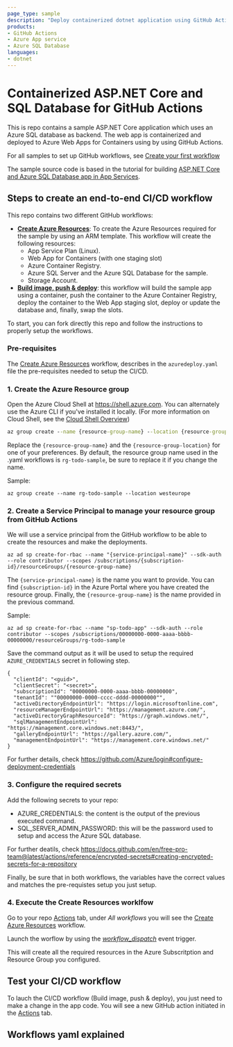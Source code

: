 ```yaml
---
page_type: sample
description: "Deploy containerized dotnet application using GitHub Actions"
products:
- GitHub Actions
- Azure App service
- Azure SQL Database
languages:
- dotnet
---
```


# Containerized ASP.NET Core and SQL Database for GitHub Actions

This is repo contains a sample ASP.NET Core application which uses an Azure SQL database as backend. The web app is containerized and deployed to Azure Web Apps for Containers using by using GitHub Actions.

For all samples to set up GitHub workflows, see [Create your first workflow](https://github.com/Azure/actions-workflow-samples)

The sample source code is based in the tutorial for building [ASP.NET Core and Azure SQL Database app in App Services](https://docs.microsoft.com/azure/app-service/containers/tutorial-dotnetcore-sqldb-app). 

## Steps to create an end-to-end CI/CD workflow

This repo contains two different GitHub workflows:
* **[Create Azure Resources](.github/workflows/azuredeploy.yaml)**: To create the Azure Resources required for the sample by using an ARM template. This workflow will create the following resources:
    - App Service Plan (Linux).
    - Web App for Containers (with one staging slot)
    - Azure Container Registry.
    - Azure SQL Server and the Azure SQL Database for the sample.
    - Storage Account.
* **[Build image, push & deploy](.github/workflows/build-deploy.yaml)**: this workflow will build the sample app using a container, push the container to the Azure Container Registry, deploy the container to the Web App staging slot, deploy or update the database and, finally, swap the slots.

To start, you can fork directly this repo and follow the instructions to properly setup the workflows.

### Pre-requisites
The [Create Azure Resources](.github/workflows/azuredeploy.yaml) workflow, describes in the `azuredeploy.yaml` file the pre-requisites needed to setup the CI/CD.

### 1. Create the Azure Resource group
Open the Azure Cloud Shell at https://shell.azure.com. You can alternately use the Azure CLI if you've installed it locally. (For more information on Cloud Shell, see the [Cloud Shell Overview](https://docs.microsoft.com/en-us/azure/cloud-shell/overview))   

``` cmd
az group create --name {resource-group-name} --location {resource-group-location}
```
Replace the `{resource-group-name}` and the `{resource-group-location}` for one of your preferences. By default, the resource group name used in the .yaml workflows is `rg-todo-sample`, be sure to replace it if you change the name.

Sample:
```
az group create --name rg-todo-sample --location westeurope
```
### 2. Create a Service Principal to manage your resource group from GitHub Actions
We will use a service principal from the GitHub workflow to be able to create the resources and make the deployments.

```
az ad sp create-for-rbac --name "{service-principal-name}" --sdk-auth --role contributor --scopes /subscriptions/{subscription-id}/resourceGroups/{resource-group-name}
```

The `{service-principal-name}` is the name you want to provide. You can find `{subscription-id}` in the Azure Portal where you have created the resource group. Finally, the `{resource-group-name}` is the name provided in the previous command.

Sample:
```
az ad sp create-for-rbac --name "sp-todo-app" --sdk-auth --role contributor --scopes /subscriptions/00000000-0000-aaaa-bbbb-00000000/resourceGroups/rg-todo-sample
```

Save the command output as it will be used to setup the required `AZURE_CREDENTIALS` secret in following step.
```
{
  "clientId": "<guid>",
  "clientSecret": "<secret>",
  "subscriptionId": "00000000-0000-aaaa-bbbb-00000000",
  "tenantId": ""00000000-0000-cccc-dddd-00000000"",
  "activeDirectoryEndpointUrl": "https://login.microsoftonline.com",
  "resourceManagerEndpointUrl": "https://management.azure.com/",
  "activeDirectoryGraphResourceId": "https://graph.windows.net/",
  "sqlManagementEndpointUrl": "https://management.core.windows.net:8443/",
  "galleryEndpointUrl": "https://gallery.azure.com/",
  "managementEndpointUrl": "https://management.core.windows.net/"
}

```
For further details, check https://github.com/Azure/login#configure-deployment-credentials

### 3. Configure the required secrets 
Add the following secrets to your repo:
- AZURE_CREDENTIALS: the content is the output of the previous executed command.
- SQL_SERVER_ADMIN_PASSWORD: this will be the password used to setup and access the Azure SQL database.

For further deatils, check https://docs.github.com/en/free-pro-team@latest/actions/reference/encrypted-secrets#creating-encrypted-secrets-for-a-repository

Finally, be sure that in both workflows, the variables have the correct values and matches the pre-requistes setup you just setup.

### 4. Execute the Create Resources worklfow
 Go to your repo [Actions](actions) tab, under *All workflows* you will see the [Create Azure Resources](actions?query=workflow%3A"Create+Azure+Resources") workflow. 

Launch the worflow by using the *[workflow_dispatch](https://github.blog/changelog/2020-07-06-github-actions-manual-triggers-with-workflow_dispatch/)* event trigger.

This will create all the required resources in the Azure Subscritption and Resource Group you configured.

## Test your CI/CD workflow
To lauch the CI/CD workflow (Build image, push & deploy), you just need to make a change in the app code. You will see a new GitHub action initiated in the [Actions](actions) tab.

## Workflows yaml explained

